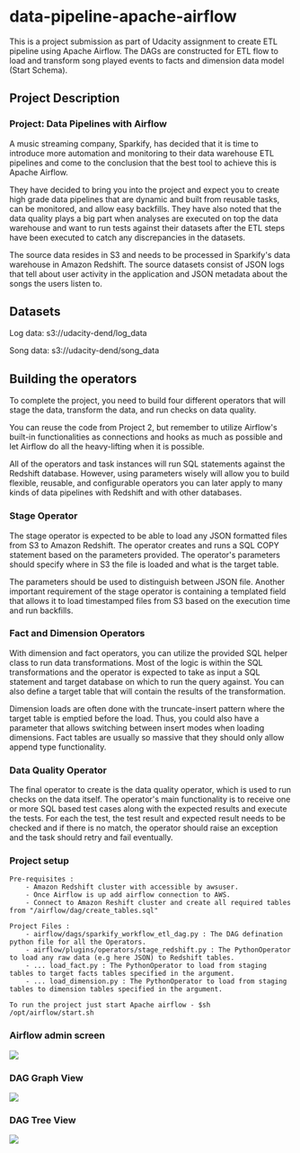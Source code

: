 # data-pipeline-apache-airflow
This is a project submission as part of Udacity assignment to create ETL pipeline using Apache Airflow. The DAGs are constructed for ETL flow to load and transform song
played events to facts and dimension data model (Start Schema).

## Project Description
### Project: Data Pipelines with Airflow
A music streaming company, Sparkify, has decided that it is time to introduce more automation and monitoring to their data warehouse ETL pipelines and come to the conclusion that the best tool to achieve this is Apache Airflow.

They have decided to bring you into the project and expect you to create high grade data pipelines that are dynamic and built from reusable tasks, can be monitored, and allow easy backfills. They have also noted that the data quality plays a big part when analyses are executed on top the data warehouse and want to run tests against their datasets after the ETL steps have been executed to catch any discrepancies in the datasets.

The source data resides in S3 and needs to be processed in Sparkify's data warehouse in Amazon Redshift. The source datasets consist of JSON logs that tell about user activity in the application and JSON metadata about the songs the users listen to.

## Datasets
Log data: s3://udacity-dend/log_data

Song data: s3://udacity-dend/song_data

## Building the operators
To complete the project, you need to build four different operators that will stage the data, transform the data, and run checks on data quality.

You can reuse the code from Project 2, but remember to utilize Airflow's built-in functionalities as connections and hooks as much as possible and let Airflow do all the heavy-lifting when it is possible.

All of the operators and task instances will run SQL statements against the Redshift database. However, using parameters wisely will allow you to build flexible, reusable, and configurable operators you can later apply to many kinds of data pipelines with Redshift and with other databases.

### Stage Operator
The stage operator is expected to be able to load any JSON formatted files from S3 to Amazon Redshift. The operator creates and runs a SQL COPY statement based on the parameters provided. The operator's parameters should specify where in S3 the file is loaded and what is the target table.

The parameters should be used to distinguish between JSON file. Another important requirement of the stage operator is containing a templated field that allows it to load timestamped files from S3 based on the execution time and run backfills.

### Fact and Dimension Operators
With dimension and fact operators, you can utilize the provided SQL helper class to run data transformations. Most of the logic is within the SQL transformations and the operator is expected to take as input a SQL statement and target database on which to run the query against. You can also define a target table that will contain the results of the transformation.

Dimension loads are often done with the truncate-insert pattern where the target table is emptied before the load. Thus, you could also have a parameter that allows switching between insert modes when loading dimensions. Fact tables are usually so massive that they should only allow append type functionality.

### Data Quality Operator
The final operator to create is the data quality operator, which is used to run checks on the data itself. The operator's main functionality is to receive one or more SQL based test cases along with the expected results and execute the tests. For each the test, the test result and expected result needs to be checked and if there is no match, the operator should raise an exception and the task should retry and fail eventually.

### Project setup
    Pre-requisites : 
        - Amazon Redshift cluster with accessible by awsuser. 
        - Once Airflow is up add airflow connection to AWS.
        - Connect to Amazon Reshift cluster and create all required tables from "/airflow/dag/create_tables.sql"

    Project Files :
        - airflow/dags/sparkify_workflow_etl_dag.py : The DAG defination python file for all the Operators. 
        - airflow/plugins/operators/stage_redshift.py : The PythonOperator to load any raw data (e.g here JSON) to Redshift tables.
        - ... load_fact.py : The PythonOperator to load from staging tables to target facts tables specified in the argument.
        - ... load_dimension.py : The PythonOperator to load from staging tables to dimension tables specified in the argument.

    To run the project just start Apache airflow - $sh /opt/airflow/start.sh
### Airflow admin screen
![](https://github.com/vinayms/data-pipeline-apache-airflow/img/Arflow_Udacity_Project_home_screen.png)

### DAG Graph View

![](https://github.com/vinayms/data-pipeline-apache-airflow/img/Airflow_Project_Pipeline_DAG_GraphView.png)

### DAG Tree View

![](https://github.com/vinayms/data-pipeline-apache-airflow/img/Airflow_Project_Pipeline_DAG_TreeView.png)
